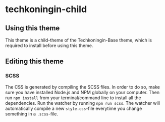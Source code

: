 # techkoningin-child
## Using this theme
This theme is a child-theme of the Techkoningin-Base theme, which is required to install before using this theme.

## Editing this theme
### SCSS
The CSS is generated by compiling the SCSS files. 
In order to do so, make sure you have installed Node.js and NPM globally on your computer. Then run `npm install` from your terminal/command line to install all the dependencies. Run the watcher by running `npm run scss`. The watcher will automatically compile a new `style.css`-file everytime you change something in a `.scss`-file.
